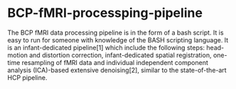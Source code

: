 # BCP-fMRI-processping-pipeline

The BCP fMRI data processing pipeline is in the form of a bash script. It is easy to run for someone with knowledge of the BASH scripting language. It is an infant-dedicated pipeline[1] which include the following steps: head-motion and distortion correction, infant-dedicated spatial registration, one-time resampling of fMRI data and individual independent component analysis (ICA)-based extensive denoising[2], similar to the state-of-the-art HCP pipeline.
